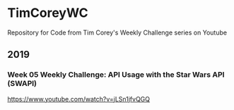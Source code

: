 # TimCoreyWC
Repository for Code from Tim Corey's Weekly Challenge series on Youtube

## 2019 

### Week 05 Weekly Challenge: API Usage with the Star Wars API (SWAPI)
https://www.youtube.com/watch?v=jLSn1jfvQGQ
